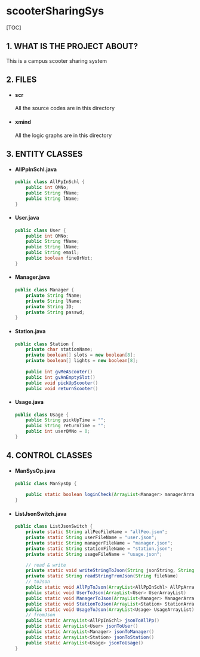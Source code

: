 # scooterSharingSys

[TOC]

## 1. WHAT IS THE PROJECT ABOUT?

This is a campus scooter sharing system

## 2. FILES

- #### scr

  All the source codes are in this directory

- #### xmind

  All the logic graphs are in this directory

## 3. ENTITY CLASSES

- #### AllPpInSchl.java

  ```java
  public class AllPpInSchl {
      public int QMNo;
      public String fName;
      public String lName;
  }
  ```

  

- #### User.java

  ```java
  public class User {
      public int QMNo;
      public String fName;
      public String lName;
      public String email;
      public boolean fineOrNot;
  }
  
  ```

- ####  Manager.java

  ```java
  public class Manager {
      private String fName;
      private String lName;
      private String ID;
      private String passwd;
  }
  ```

- #### Station.java

  ```java
  public class Station {
      private char stationName;
      private boolean[] slots = new boolean[8];
      private boolean[] lights = new boolean[8];
      
      public int gvMeAScooter()
      public int gvAnEmptySlot()
      public void pickUpScooter()
      public void returnScooter()
  ```

- #### Usage.java

  ```java
  public class Usage {
      public String pickUpTime = "";
      public String returnTime = "";
      public int userQMNo = 0;
  }
  ```

  

## 4. CONTROL CLASSES

- #### ManSysOp.java

  ```java
  public class ManSysOp {
      
      public static boolean loginCheck(ArrayList<Manager> managerArrayList, String ID, String passwd)
  }
  ```

  

- #### ListJsonSwitch.java

  ```java
  public class ListJsonSwitch {
      private static String allPeoFileName = "allPeo.json";
      private static String userFileName = "user.json";
      private static String managerFileName = "manager.json";
      private static String stationFileName = "station.json";
      private static String usageFileName = "usage.json";
  
      // read & write
      private static void writeStringToJson(String jsonString, String fileName)
      private static String readStringFromJson(String fileName)
      // toJson
      public static void AllPpToJson(ArrayList<AllPpInSchl> AllPpArrayList)
      public static void UserToJson(ArrayList<User> UserArrayList)
      public static void ManagerToJson(ArrayList<Manager> ManagerArrayList)
      public static void StationToJson(ArrayList<Station> StationArrayList)
      public static void UsageToJson(ArrayList<Usage> UsageArrayList)
      // fromJson
      public static ArrayList<AllPpInSchl> jsonToAllPp()
      public static ArrayList<User> jsonToUser()
      public static ArrayList<Manager> jsonToManager()
      public static ArrayList<Station> jsonToStation()
      public static ArrayList<Usage> jsonToUsage()
  }
  ```

  
